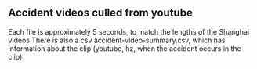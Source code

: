 ## Accident videos culled from youtube
Each file is approximately 5 seconds, to match the lengths of the Shanghai videos
There is also a csv accident-video-summary.csv, which has information about the clip (youtube, hz, when the accident occurs in the clip)
